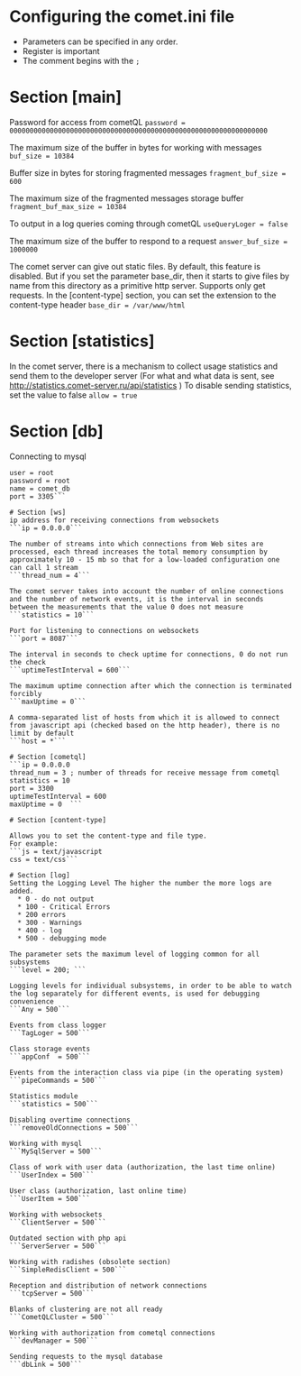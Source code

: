 # Configuring the comet.ini file

 * Parameters can be specified in any order.
 * Register is important
 * The comment begins with the `;`
 
# Section [main]
 
Password for access from cometQL
```password = 0000000000000000000000000000000000000000000000000000000000000000```

The maximum size of the buffer in bytes for working with messages
```buf_size = 10384```

Buffer size in bytes for storing fragmented messages
```fragment_buf_size = 600```

The maximum size of the fragmented messages storage buffer
```fragment_buf_max_size = 10384```

To output in a log queries coming through cometQL
```useQueryLoger = false```

The maximum size of the buffer to respond to a request
```answer_buf_size = 1000000```

The comet server can give out static files. By default, this feature is disabled. But if you set the parameter base_dir, then it starts to give files by name from this directory as a primitive http server. Supports only get requests. In the [content-type] section, you can set the extension to the content-type header
```base_dir = /var/www/html```
# Section [statistics]

In the comet server, there is a mechanism to collect usage statistics and send them to the developer server (For what and what data is sent, see http://statistics.comet-server.ru/api/statistics )
To disable sending statistics, set the value to false
```allow = true```

# Section [db]
Connecting to mysql
```host = localhost
user = root
password = root
name = comet_db
port = 3305```

# Section [ws]
ip address for receiving connections from websockets
```ip = 0.0.0.0```

The number of streams into which connections from Web sites are processed, each thread increases the total memory consumption by approximately 10 - 15 mb so that for a low-loaded configuration one can call 1 stream
```thread_num = 4```

The comet server takes into account the number of online connections and the number of network events, it is the interval in seconds between the measurements that the value 0 does not measure
```statistics = 10```

Port for listening to connections on websockets
```port = 8087```

The interval in seconds to check uptime for connections, 0 do not run the check
```uptimeTestInterval = 600```

The maximum uptime connection after which the connection is terminated forcibly
```maxUptime = 0```

A comma-separated list of hosts from which it is allowed to connect from javascript api (checked based on the http header), there is no limit by default
```host = *```

# Section [cometql]
```ip = 0.0.0.0 
thread_num = 3 ; number of threads for receive message from cometql
statistics = 10
port = 3300
uptimeTestInterval = 600  
maxUptime = 0  ```
  
# Section [content-type]  

Allows you to set the content-type and file type.
For example:
```js = text/javascript
css = text/css```

# Section [log]
Setting the Logging Level The higher the number the more logs are added.
  * 0 - do not output
  * 100 - Critical Errors
  * 200 errors
  * 300 - Warnings
  * 400 - log
  * 500 - debugging mode

The parameter sets the maximum level of logging common for all subsystems
```level = 200; ```
 
Logging levels for individual subsystems, in order to be able to watch the log separately for different events, is used for debugging convenience
```Any = 500```

Events from class logger
```TagLoger = 500```

Class storage events
```appConf  = 500```

Events from the interaction class via pipe (in the operating system)
```pipeCommands = 500```

Statistics module
```statistics = 500```

Disabling overtime connections
```removeOldConnections = 500```

Working with mysql
```MySqlServer = 500```

Class of work with user data (authorization, the last time online)
```UserIndex = 500```

User class (authorization, last online time)
```UserItem = 500```

Working with websockets
```ClientServer = 500```

Outdated section with php api
```ServerServer = 500```

Working with radishes (obsolete section)
```SimpleRedisClient = 500```

Reception and distribution of network connections
```tcpServer = 500```

Blanks of clustering are not all ready
```CometQLCluster = 500```

Working with authorization from cometql connections
```devManager = 500```

Sending requests to the mysql database
```dbLink = 500```

